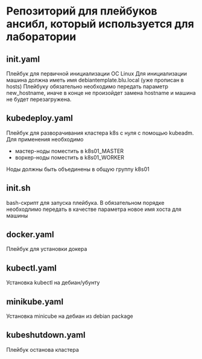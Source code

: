 # Репозиторий для плейбуков ансибл, который используется для лаборатории

## init.yaml
Плейбук для первичной инициализации ОС Linux
Для инициализации машина должна иметь имя debiantemplate.blu.local (уже прописан в hosts)
Плейбуку обязательно необходимо передать параметр new_hostname, иначе в конце не произойдет замена hostname и машина не будет перезагружена.

## kubedeploy.yaml
Плейбук для разворачивания кластера k8s с нуля с помощью kubeadm.
Для применения необходимо
* мастер-ноды поместить в k8s01_MASTER
* воркер-ноды поместить в k8s01_WORKER

Ноды должны быть объединены в общую группу k8s01

## init.sh
bash-скрипт для запуска плейбука. В обязательном порядке необходлимо передать в качестве параметра новое имя хоста для машины

## docker.yaml
Плейбук для установки докера

## kubectl.yaml
Установка kubectl на дебиан/убунту

## minikube.yaml
Установка minicube на дебиан из debian package

## kubeshutdown.yaml
Плейбук останова кластера

